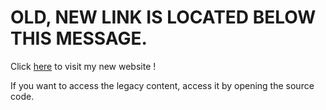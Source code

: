# OLD, NEW LINK IS LOCATED BELOW THIS MESSAGE.

Click [here](https://anokidev.vercel.app) to visit my new website !

If you want to access the legacy content, access it by opening the source code.
